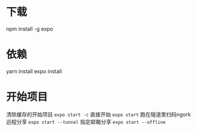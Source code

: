 # 下载
npm install -g expo

# 依赖
yarn install
expo install

# 开始项目
清除缓存的开始项目
`expo start -c`
直接开始
`expo start`
跑在隧道里扫码ngork远程分享
`expo start --tunnel`
指定邮箱分享
`expo start --offline`
